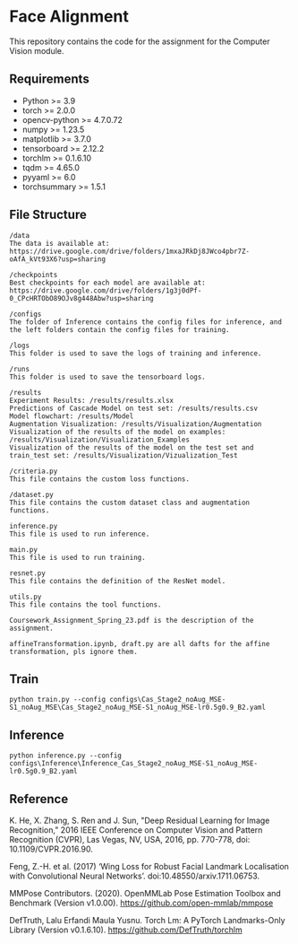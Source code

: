 # Face Alignment
This repository contains the code for the assignment for the Computer Vision module.

## Requirements
- Python >= 3.9
- torch >= 2.0.0
- opencv-python >= 4.7.0.72
- numpy >= 1.23.5
- matplotlib >= 3.7.0
- tensorboard >= 2.12.2
- torchlm >= 0.1.6.10
- tqdm >= 4.65.0
- pyyaml >= 6.0
- torchsummary >= 1.5.1

## File Structure
```
/data
The data is available at:
https://drive.google.com/drive/folders/1mxaJRkDj8JWco4pbr7Z-oAfA_kVt93X6?usp=sharing

/checkpoints
Best checkpoints for each model are available at:
https://drive.google.com/drive/folders/1g3j0dPf-0_CPcHRTObO89OJv8g448Abw?usp=sharing

/configs
The folder of Inference contains the config files for inference, and the left folders contain the config files for training.

/logs
This folder is used to save the logs of training and inference.

/runs
This folder is used to save the tensorboard logs.

/results
Experiment Results: /results/results.xlsx
Predictions of Cascade Model on test set: /results/results.csv
Model flowchart: /results/Model
Augmentation Visualization: /results/Visualization/Augmentation
Visualization of the results of the model on examples: /results/Visualization/Visualization_Examples
Visualization of the results of the model on the test set and train_test set: /results/Visualization/Vizualization_Test

/criteria.py
This file contains the custom loss functions.

/dataset.py
This file contains the custom dataset class and augmentation functions.

inference.py
This file is used to run inference.

main.py
This file is used to run training.

resnet.py
This file contains the definition of the ResNet model.

utils.py
This file contains the tool functions. 

Coursework_Assignment_Spring_23.pdf is the description of the assignment.

affineTransformation.ipynb, draft.py are all dafts for the affine transformation, pls ignore them.
```

## Train

```python train.py --config configs\Cas_Stage2_noAug_MSE-S1_noAug_MSE\Cas_Stage2_noAug_MSE-S1_noAug_MSE-lr0.5g0.9_B2.yaml```

## Inference
```python inference.py --config configs\Inference\Inference_Cas_Stage2_noAug_MSE-S1_noAug_MSE-lr0.5g0.9_B2.yaml```

## Reference
K. He, X. Zhang, S. Ren and J. Sun, "Deep Residual Learning for Image Recognition," 2016 IEEE Conference on Computer Vision and Pattern Recognition (CVPR), Las Vegas, NV, USA, 2016, pp. 770-778, doi: 10.1109/CVPR.2016.90.

Feng, Z.-H. et al. (2017) ‘Wing Loss for Robust Facial Landmark Localisation with Convolutional Neural Networks’. doi:10.48550/arxiv.1711.06753.

MMPose Contributors. (2020). OpenMMLab Pose Estimation Toolbox and Benchmark (Version v1.0.00). https://github.com/open-mmlab/mmpose

DefTruth, Lalu Erfandi Maula Yusnu. Torch Lm: A PyTorch Landmarks-Only Library (Version v0.1.6.10). https://github.com/DefTruth/torchlm
